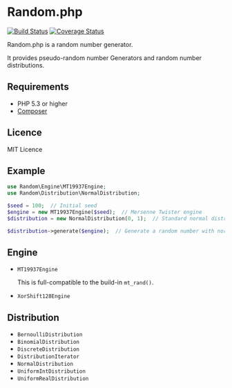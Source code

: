 # Random.php

[![Build Status](https://travis-ci.org/emonkak/random.php.png)](https://travis-ci.org/emonkak/random.php)
[![Coverage Status](https://coveralls.io/repos/emonkak/random.php/badge.png)](https://coveralls.io/r/emonkak/random.php)

Random.php is a random number generator.

It provides pseudo-random number Generators and random number distributions.

## Requirements

- PHP 5.3 or higher
- [Composer](http://getcomposer.org/)

## Licence

MIT Licence

## Example

```php
use Random\Engine\MT19937Engine;
use Random\Distribution\NormalDistribution;

$seed = 100;  // Initial seed
$engine = new MT19937Engine($seed);  // Mersenne Twister engine
$distribution = new NormalDistribution(0, 1);  // Standard normal distribution

$distribution->generate($engine);  // Generate a random number with normal distribution
```

## Engine

- `MT19937Engine`

	This is full-compatible to the build-in `mt_rand()`.

- `XorShift128Engine`

## Distribution

- `BernoulliDistribution`
- `BinomialDistribution`
- `DiscreteDistribution`
- `DistributionIterator`
- `NormalDistribution`
- `UniformIntDistribution`
- `UniformRealDistribution`
